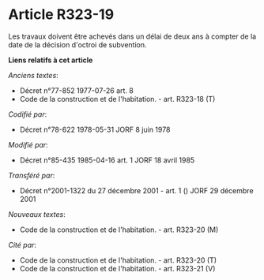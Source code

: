 # Article R323-19

Les travaux doivent être achevés dans un délai de deux ans à compter de la date de la décision d'octroi de subvention.

**Liens relatifs à cet article**

_Anciens textes_:

  - Décret n°77-852 1977-07-26 art. 8
  - Code de la construction et de l'habitation. - art. R323-18 (T)

_Codifié par_:

  - Décret n°78-622 1978-05-31 JORF 8 juin 1978

_Modifié par_:

  - Décret n°85-435 1985-04-16 art. 1 JORF 18 avril 1985

_Transféré par_:

  - Décret n°2001-1322 du 27 décembre 2001 - art. 1 () JORF 29 décembre 2001

_Nouveaux textes_:

  - Code de la construction et de l'habitation. - art. R323-20 (M)

_Cité par_:

  - Code de la construction et de l'habitation. - art. R323-20 (T)
  - Code de la construction et de l'habitation. - art. R323-21 (V)
